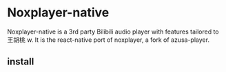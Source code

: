 # Noxplayer-native

Noxplayer-native is a 3rd party Bilibili audio player with features tailored to 王胡桃 w. It is the react-native port of noxplayer, a fork of azusa-player.

## install
